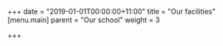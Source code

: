 +++
date = "2019-01-01T00:00:00+11:00"
title = "Our facilities"
[menu.main]
parent = "Our school"
weight = 3

+++
